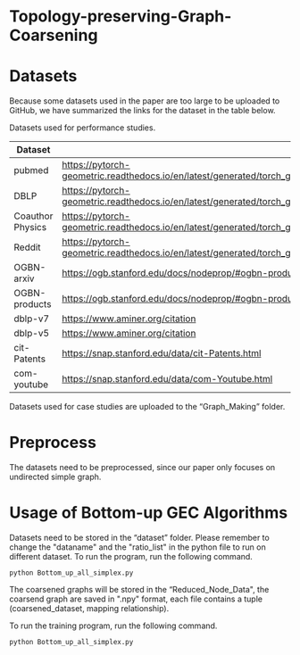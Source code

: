 # Topology-preserving-Graph-Coarsening
# Datasets

Because some datasets used in the paper are too large to be uploaded to GitHub, we have summarized the links for the dataset in the table below.

Datasets used for performance studies.

| Dataset | Link |
| --- | --- |
| pubmed | https://pytorch-geometric.readthedocs.io/en/latest/generated/torch_geometric.datasets.Planetoid.html#torch_geometric.datasets.Planetoid |
| DBLP | https://pytorch-geometric.readthedocs.io/en/latest/generated/torch_geometric.datasets.CitationFull.html#torch_geometric.datasets.CitationFull |
| Coauthor Physics | https://pytorch-geometric.readthedocs.io/en/latest/generated/torch_geometric.datasets.Coauthor.html#torch_geometric.datasets.Coauthor |
| Reddit | https://pytorch-geometric.readthedocs.io/en/latest/generated/torch_geometric.datasets.Reddit.html#torch_geometric.datasets.Reddit |
| OGBN-arxiv | https://ogb.stanford.edu/docs/nodeprop/#ogbn-products |
| OGBN-products | https://ogb.stanford.edu/docs/nodeprop/#ogbn-products |
| dblp-v7 | https://www.aminer.org/citation |
| dblp-v5 | https://www.aminer.org/citation |
| cit-Patents | https://snap.stanford.edu/data/cit-Patents.html |
| com-youtube | https://snap.stanford.edu/data/com-Youtube.html |


Datasets used for case studies are uploaded to the “Graph_Making” folder. 

# Preprocess

The datasets need to be preprocessed, since our paper only focuses on undirected simple graph. 


# Usage of Bottom-up GEC Algorithms

Datasets need to be stored in the “dataset” folder. Please remember to change the "dataname" and the "ratio_list" in the python file to run on different dataset. To run the program, run the following command. 

```
python Bottom_up_all_simplex.py
```

The coarsened graphs will be stored in the “Reduced_Node_Data", the coarsend graph are saved in ".npy" format, each file contains a tuple (coarsened_dataset, mapping relationship).

To run the training program, run the following command.

```
python Bottom_up_all_simplex.py
```

